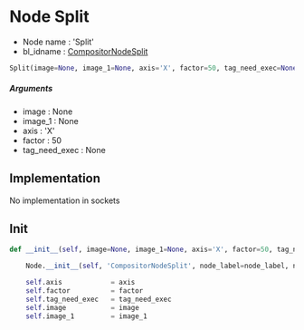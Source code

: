 # Node Split

- Node name : 'Split'
- bl_idname : [CompositorNodeSplit](https://docs.blender.org/api/current/bpy.types.CompositorNodeSplit.html)


``` python
Split(image=None, image_1=None, axis='X', factor=50, tag_need_exec=None, node_label=None, node_color=None, **kwargs)
```
##### Arguments

- image : None
- image_1 : None
- axis : 'X'
- factor : 50
- tag_need_exec : None

## Implementation

No implementation in sockets

## Init

``` python
def __init__(self, image=None, image_1=None, axis='X', factor=50, tag_need_exec=None, node_label=None, node_color=None, **kwargs):

    Node.__init__(self, 'CompositorNodeSplit', node_label=node_label, node_color=node_color, **kwargs)

    self.axis            = axis
    self.factor          = factor
    self.tag_need_exec   = tag_need_exec
    self.image           = image
    self.image_1         = image_1
```
